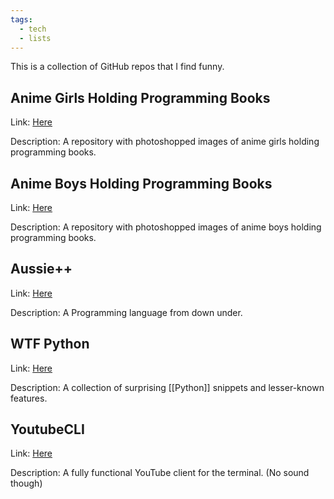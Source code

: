 ```yaml
---
tags:
  - tech
  - lists
---
```

This is a collection of GitHub repos that I find funny.

## Anime Girls Holding Programming Books

Link: [Here](https://github.com/cat-milk/Anime-Girls-Holding-Programming-Books)

Description: A repository with photoshopped images of anime girls holding programming books.
## Anime Boys Holding Programming Books

Link: [Here](https://github.com/flyingcakes85/Anime-Boys-Holding-Programming-Books)

Description: A repository with photoshopped images of anime boys holding programming books.
## Aussie++

Link: [Here](https://github.com/zackradisic/aussieplusplus)

Description: A Programming language from down under.
## WTF Python

Link: [Here](https://github.com/satwikkansal/wtfpython)

Description: A collection of surprising [[Python]] snippets and lesser-known features.
## YoutubeCLI

Link: [Here](https://github.com/icitry/YoutubeCLI)

Description: A fully functional YouTube client for the terminal. (No sound though)